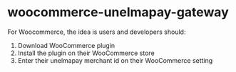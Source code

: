 # woocommerce-unelmapay-gateway

For Woocommerce, the idea is users and developers should:
1. Download WooCommerce plugin
2. Install the plugin on their WooCommerce store
3. Enter their unelmapay merchant id on their WooCommerce setting